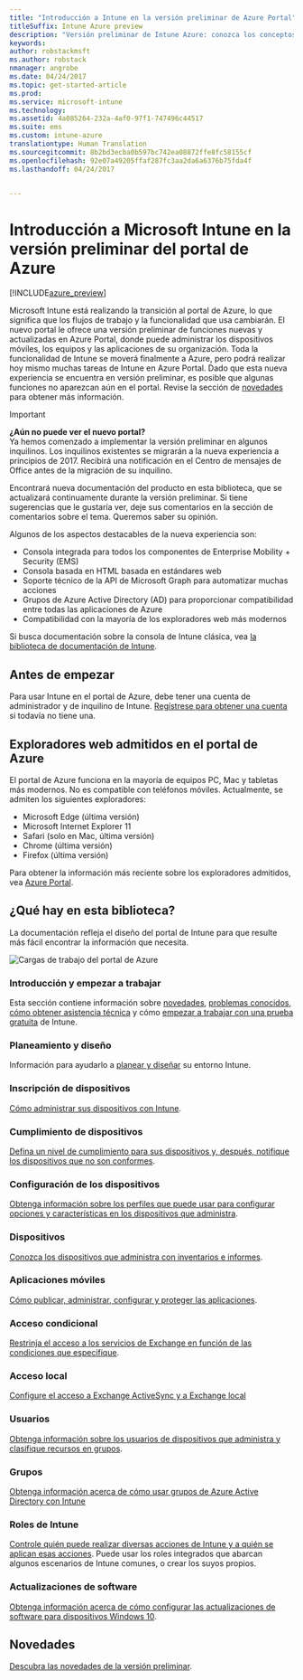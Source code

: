 ```yaml
---
title: "Introducción a Intune en la versión preliminar de Azure Portal"
titleSuffix: Intune Azure preview
description: "Versión preliminar de Intune Azure: conozca los conceptos básicos sobre Intune en la versión preliminar del portal de Azure y cómo puede ayudarle a administrar sus dispositivos."
keywords: 
author: robstackmsft
ms.author: robstack
nmanager: angrobe
ms.date: 04/24/2017
ms.topic: get-started-article
ms.prod: 
ms.service: microsoft-intune
ms.technology: 
ms.assetid: 4a085264-232a-4af0-97f1-747496c44517
ms.suite: ems
ms.custom: intune-azure
translationtype: Human Translation
ms.sourcegitcommit: 8b2bd3ecba0b597bc742ea08872ffe8fc58155cf
ms.openlocfilehash: 92e07a49205ffaf287fc3aa2da6a6376b75fda4f
ms.lasthandoff: 04/24/2017


---
```



# <a name="introduction-to-microsoft-intune-in-the-azure-portal-preview"></a>Introducción a Microsoft Intune en la versión preliminar del portal de Azure


[!INCLUDE[azure_preview](../includes/azure_preview.md)]

Microsoft Intune está realizando la transición al portal de Azure, lo que significa que los flujos de trabajo y la funcionalidad que usa cambiarán.
El nuevo portal le ofrece una versión preliminar de funciones nuevas y actualizadas en Azure Portal, donde puede administrar los dispositivos móviles, los equipos y las aplicaciones de su organización.
Toda la funcionalidad de Intune se moverá finalmente a Azure, pero podrá realizar hoy mismo muchas tareas de Intune en Azure Portal. Dado que esta nueva experiencia se encuentra en versión preliminar, es posible que algunas funciones no aparezcan aún en el portal. Revise la sección de [novedades](#what's-new) para obtener más información.

> [!IMPORTANT]
> **¿Aún no puede ver el nuevo portal?**<br>
> Ya hemos comenzado a implementar la versión preliminar en algunos inquilinos. Los inquilinos existentes se migrarán a la nueva experiencia a principios de 2017. Recibirá una notificación en el Centro de mensajes de Office antes de la migración de su inquilino.


Encontrará nueva documentación del producto en esta biblioteca, que se actualizará continuamente durante la versión preliminar. Si tiene sugerencias que le gustaría ver, deje sus comentarios en la sección de comentarios sobre el tema. Queremos saber su opinión.

<!--- You can view the new Intune technical preview console in Azure at [portal.azure.com]. --->

Algunos de los aspectos destacables de la nueva experiencia son:

- Consola integrada para todos los componentes de Enterprise Mobility + Security (EMS)
- Consola basada en HTML basada en estándares web
- Soporte técnico de la API de Microsoft Graph para automatizar muchas acciones
- Grupos de Azure Active Directory (AD) para proporcionar compatibilidad entre todas las aplicaciones de Azure
- Compatibilidad con la mayoría de los exploradores web más modernos

Si busca documentación sobre la consola de Intune clásica, vea [la biblioteca de documentación de Intune](https://docs.microsoft.com/en-us/intune/).

## <a name="before-you-start"></a>Antes de empezar

Para usar Intune en el portal de Azure, debe tener una cuenta de administrador y de inquilino de Intune. [Regístrese para obtener una cuenta](https://portal.office.com/Signup/Signup.aspx?OfferId=40BE278A-DFD1-470a-9EF7-9F2596EA7FF9&dl=INTUNE_A&ali=1#0%20) si todavía no tiene una.

## <a name="supported-web-browsers-for-the-azure-portal"></a>Exploradores web admitidos en el portal de Azure

El portal de Azure funciona en la mayoría de equipos PC, Mac y tabletas más modernos. No es compatible con teléfonos móviles.
Actualmente, se admiten los siguientes exploradores:

- Microsoft Edge (última versión)
- Microsoft Internet Explorer 11
- Safari (solo en Mac, última versión)
- Chrome (última versión)
- Firefox (última versión)

Para obtener la información más reciente sobre los exploradores admitidos, vea [Azure Portal](https://docs.microsoft.com/azure/azure-preview-portal-supported-browsers-devices).

## <a name="whats-in-this-library"></a>¿Qué hay en esta biblioteca?

La documentación refleja el diseño del portal de Intune para que resulte más fácil encontrar la información que necesita.

![Cargas de trabajo del portal de Azure](./media/azure-portal-workloads.png)

### <a name="introduction-and-get-started"></a>Introducción y empezar a trabajar
Esta sección contiene información sobre [novedades](/intune-azure/introduction/whats-new), [problemas conocidos](/intune-azure/introduction/known-issues-in-the-intune-preview), [cómo obtener asistencia técnica](/intune-azure/introduction/how-to-get-support-for-microsoft-intune) y cómo [empezar a trabajar con una prueba gratuita](/intune-azure/introduction/sign-up-free-trial-microsoft-intune) de Intune.
### <a name="plan-and-design"></a>Planeamiento y diseño
Información para ayudarlo a [planear y diseñar](/intune-azure/plan-and-design/get-started) su entorno Intune.
### <a name="device-enrollment"></a>Inscripción de dispositivos
[Cómo administrar sus dispositivos con Intune](/intune-azure/enroll-devices/what-is).
### <a name="device-compliance"></a>Cumplimiento de dispositivos
[Defina un nivel de cumplimiento para sus dispositivos y, después, notifique los dispositivos que no son conformes](/intune-azure/set-device-compliance/what-is-device-compliance).
### <a name="device-configuration"></a>Configuración de los dispositivos
[Obtenga información sobre los perfiles que puede usar para configurar opciones y características en los dispositivos que administra](/intune-azure/configure-devices/what-are-device-profiles).
### <a name="devices"></a>Dispositivos
[Conozca los dispositivos que administra con inventarios e informes](/intune-azure/manage-devices/what-is).
### <a name="mobile-apps"></a>Aplicaciones móviles
[Cómo publicar, administrar, configurar y proteger las aplicaciones](/intune-azure/manage-apps/what-is-app-management).
### <a name="conditional-access"></a>Acceso condicional
[Restrinja el acceso a los servicios de Exchange en función de las condiciones que especifique](/intune-azure/conditional-access/what-is-conditional-access).
### <a name="on-premises-access"></a>Acceso local
[Configure el acceso a Exchange ActiveSync y a Exchange local](/intune/deploy-use/mobile-device-management-with-exchange-activesync-and-microsoft-intune)
### <a name="users"></a>Usuarios
[Obtenga información sobre los usuarios de dispositivos que administra y clasifique recursos en grupos](/intune-azure/manage-users/what-is).
### <a name="groups"></a>Grupos
[Obtenga información acerca de cómo usar grupos de Azure Active Directory con Intune](/intune-azure/manage-users/get-started-with-groups)
### <a name="intune-roles"></a>Roles de Intune
[Controle quién puede realizar diversas acciones de Intune y a quién se aplican esas acciones](/intune-azure/access-control/role-based-access-control). Puede usar los roles integrados que abarcan algunos escenarios de Intune comunes, o crear los suyos propios.
### <a name="software-updates"></a>Actualizaciones de software
[Obtenga información acerca de cómo configurar las actualizaciones de software para dispositivos Windows 10](/intune-azure/configure-devices/how-to-configure-windows-update-for-business).



## <a name="whats-new"></a>Novedades

[Descubra las novedades de la versión preliminar](/intune-azure/introduction/whats-new).

